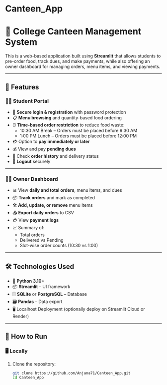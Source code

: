 # Canteen_App
# 🏫 College Canteen Management System

This is a web-based application built using **Streamlit** that allows students to pre-order food, track dues, and make payments, while also offering an owner dashboard for managing orders, menu items, and viewing payments.

---

## 🔧 Features

### 👨‍🎓 Student Portal
- 🔐 **Secure login & registration** with password protection
- 📋 **Menu browsing** and quantity-based food ordering
- ⏰ **Time-based order restriction** to reduce food waste:
  - 10:30 AM Break – Orders must be placed before 9:30 AM
  - 1:00 PM Lunch – Orders must be placed before 12:00 PM
- 💳 Option to **pay immediately or later**
- 💰 View and pay **pending dues**
- 🧾 Check **order history** and delivery status
- 🚪 **Logout** securely

---

### 👨‍🍳 Owner Dashboard
- 📊 View **daily and total orders**, menu items, and dues
- 📦 **Track orders** and mark as completed
- 🛠 **Add, update, or remove** menu items
- 📤 **Export daily orders** to CSV
- 💳 View **payment logs**
- 📈 Summary of:
  - Total orders
  - Delivered vs Pending
  - Slot-wise order counts (10:30 vs 1:00)

---

## 🛠 Technologies Used
- 🐍 **Python 3.10+**
- 📦 **Streamlit** – UI framework
- 🗄️ **SQLite** or **PostgreSQL** – Database
- 🗃️ **Pandas** – Data export
- 🖥️ Localhost Deployment (optionally deploy on Streamlit Cloud or Render)

---

## 🚀 How to Run

### 🖥️ Locally
1. Clone the repository:
   ```bash
   git clone https://github.com/Anjana71/Canteen_App.git
   cd Canteen_App
